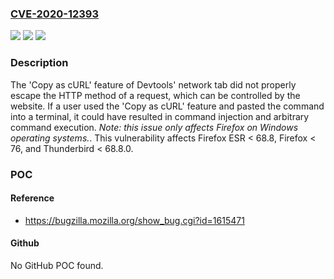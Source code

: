 ### [CVE-2020-12393](https://cve.mitre.org/cgi-bin/cvename.cgi?name=CVE-2020-12393)
![](https://img.shields.io/static/v1?label=Product&message=Thunderbird&color=blue)
![](https://img.shields.io/static/v1?label=Version&message=%3C%2068.8.0%20&color=brighgreen)
![](https://img.shields.io/static/v1?label=Vulnerability&message=Devtools'%20'Copy%20as%20cURL'%20feature%20did%20not%20fully%20escape%20website-controlled%20data%2C%20potentially%20leading%20to%20command%20injection&color=brighgreen)

### Description

The 'Copy as cURL' feature of Devtools' network tab did not properly escape the HTTP method of a request, which can be controlled by the website. If a user used the 'Copy as cURL' feature and pasted the command into a terminal, it could have resulted in command injection and arbitrary command execution. *Note: this issue only affects Firefox on Windows operating systems.*. This vulnerability affects Firefox ESR < 68.8, Firefox < 76, and Thunderbird < 68.8.0.

### POC

#### Reference
- https://bugzilla.mozilla.org/show_bug.cgi?id=1615471

#### Github
No GitHub POC found.

